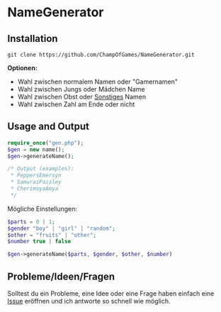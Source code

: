 # NameGenerator

## Installation

```
git clone https://github.com/ChampOfGames/NameGenerator.git
```


**Optionen:**
 - Wahl zwischen normalem Namen oder "Gamernamen"
 - Wahl zwischen Jungs oder Mädchen Name
 - Wahl zwischen Obst oder [Sonstiges](https://github.com/ChampOfGames/NameGenerator/blob/master/sonstiges.md) Namen
 - Wahl zwischen Zahl am Ende oder nicht


## Usage and Output
```php
require_once("gen.php");
$gen = new name();
$gen->generateName();

/* Output (examples):
 * PeppersEmersyn
 * SamuraiPaisley
 * CherimoyaAmya
 */
```
Mögliche Einstellungen:
```php
$parts = 0 | 1;
$gender "boy" | "girl" | "random";
$other = "fruits" | "other";
$number true | false

$gen->generateName($parts, $gender, $other, $number)
```

## Probleme/Ideen/Fragen

Solltest du ein Probleme, eine Idee oder eine Frage haben einfach eine [Issue](https://github.com/ChampOfGames/NameGenerator/issues) eröffnen und ich antworte so schnell wie möglich.